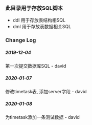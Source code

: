 ### 此目录用于存放SQL脚本
* ddl 用于存放表结构相SQL
* dml 用于存放表数据相关SQL


### Change Log
##### 2019-12-04
第一次提交数据库SQL  - david
##### 2020-01-07
修改timetask表, 添加server字段  - david
##### 2020-01-08
为timetask添加一条测试数据 - david